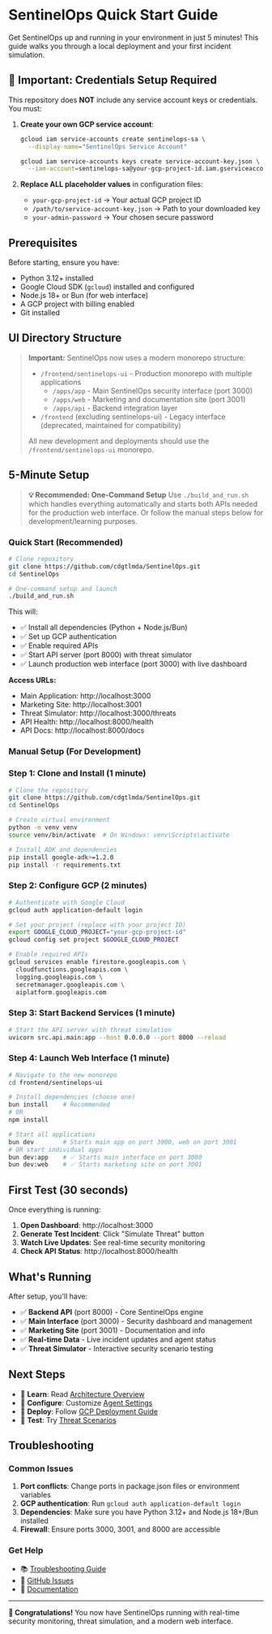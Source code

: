 # SentinelOps Quick Start Guide

Get SentinelOps up and running in your environment in just 5 minutes! This guide walks you through a local deployment and your first incident simulation.

## 🚨 **Important: Credentials Setup Required**

This repository does **NOT** include any service account keys or credentials. You must:

1. **Create your own GCP service account**:
   ```bash
   gcloud iam service-accounts create sentinelops-sa \
     --display-name="SentinelOps Service Account"

   gcloud iam service-accounts keys create service-account-key.json \
     --iam-account=sentinelops-sa@your-gcp-project-id.iam.gserviceaccount.com
   ```

2. **Replace ALL placeholder values** in configuration files:
   - `your-gcp-project-id` → Your actual GCP project ID
   - `/path/to/service-account-key.json` → Path to your downloaded key
   - `your-admin-password` → Your chosen secure password

## Prerequisites

Before starting, ensure you have:
- Python 3.12+ installed
- Google Cloud SDK (`gcloud`) installed and configured
- Node.js 18+ or Bun (for web interface)
- A GCP project with billing enabled
- Git installed

## UI Directory Structure

> **Important:** SentinelOps now uses a modern monorepo structure:
> - `/frontend/sentinelops-ui` - Production monorepo with multiple applications
>   - `/apps/app` - Main SentinelOps security interface (port 3000)
>   - `/apps/web` - Marketing and documentation site (port 3001)
>   - `/apps/api` - Backend integration layer
> - `/frontend` (excluding sentinelops-ui) - Legacy interface (deprecated, maintained for compatibility)
>
> All new development and deployments should use the `/frontend/sentinelops-ui` monorepo.

## 5-Minute Setup

> **💡 Recommended: One-Command Setup**
> Use `./build_and_run.sh` which handles everything automatically and starts both APIs needed for the production web interface.
> Or follow the manual steps below for development/learning purposes.

### Quick Start (Recommended)

```bash
# Clone repository
git clone https://github.com/cdgtlmda/SentinelOps.git
cd SentinelOps

# One-command setup and launch
./build_and_run.sh
```

This will:
- ✅ Install all dependencies (Python + Node.js/Bun)
- ✅ Set up GCP authentication
- ✅ Enable required APIs
- ✅ Start API server (port 8000) with threat simulator
- ✅ Launch production web interface (port 3000) with live dashboard

**Access URLs:**
- Main Application: http://localhost:3000
- Marketing Site: http://localhost:3001
- Threat Simulator: http://localhost:3000/threats
- API Health: http://localhost:8000/health
- API Docs: http://localhost:8000/docs

### Manual Setup (For Development)

### Step 1: Clone and Install (1 minute)

```bash
# Clone the repository
git clone https://github.com/cdgtlmda/SentinelOps.git
cd SentinelOps

# Create virtual environment
python -m venv venv
source venv/bin/activate  # On Windows: venv\Scripts\activate

# Install ADK and dependencies
pip install google-adk>=1.2.0
pip install -r requirements.txt
```

### Step 2: Configure GCP (2 minutes)

```bash
# Authenticate with Google Cloud
gcloud auth application-default login

# Set your project (replace with your project ID)
export GOOGLE_CLOUD_PROJECT="your-gcp-project-id"
gcloud config set project $GOOGLE_CLOUD_PROJECT

# Enable required APIs
gcloud services enable firestore.googleapis.com \
  cloudfunctions.googleapis.com \
  logging.googleapis.com \
  secretmanager.googleapis.com \
  aiplatform.googleapis.com
```

### Step 3: Start Backend Services (1 minute)

```bash
# Start the API server with threat simulation
uvicorn src.api.main:app --host 0.0.0.0 --port 8000 --reload
```

### Step 4: Launch Web Interface (1 minute)

```bash
# Navigate to the new monorepo
cd frontend/sentinelops-ui

# Install dependencies (choose one)
bun install    # Recommended
# OR
npm install

# Start all applications
bun dev        # Starts main app on port 3000, web on port 3001
# OR start individual apps
bun dev:app    # ✅ Starts main interface on port 3000
bun dev:web    # ✅ Starts marketing site on port 3001
```

## First Test (30 seconds)

Once everything is running:

1. **Open Dashboard**: http://localhost:3000
2. **Generate Test Incident**: Click "Simulate Threat" button
3. **Watch Live Updates**: See real-time security monitoring
4. **Check API Status**: http://localhost:8000/health

## What's Running

After setup, you'll have:

- ✅ **Backend API** (port 8000) - Core SentinelOps engine
- ✅ **Main Interface** (port 3000) - Security dashboard and management
- ✅ **Marketing Site** (port 3001) - Documentation and info
- ✅ **Real-time Data** - Live incident updates and agent status
- ✅ **Threat Simulator** - Interactive security scenario testing

## Next Steps

- 📖 **Learn**: Read [Architecture Overview](../02-architecture/architecture.md)
- 🔧 **Configure**: Customize [Agent Settings](../03-deployment/configuration/)
- 🚀 **Deploy**: Follow [GCP Deployment Guide](../03-deployment/gcp-deployment-comprehensive.md)
- 🎯 **Test**: Try [Threat Scenarios](../07-demos/THREAT_SIMULATION_SYSTEM.md)

## Troubleshooting

### Common Issues

1. **Port conflicts**: Change ports in package.json files or environment variables
2. **GCP authentication**: Run `gcloud auth application-default login`
3. **Dependencies**: Make sure you have Python 3.12+ and Node.js 18+/Bun installed
4. **Firewall**: Ensure ports 3000, 3001, and 8000 are accessible

### Get Help

- 📚 [Troubleshooting Guide](../04-operations/adk-troubleshooting.md)
- 🐛 [GitHub Issues](https://github.com/cdgtlmda/SentinelOps/issues)
- 📖 [Documentation](../README.md)

---

**🎉 Congratulations!** You now have SentinelOps running with real-time security monitoring, threat simulation, and a modern web interface.
